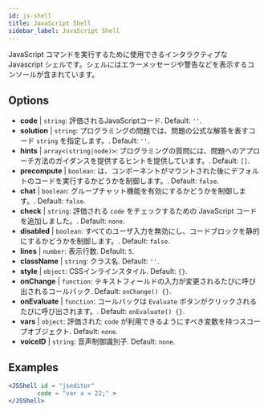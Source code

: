 ```yaml
---
id: js-shell
title: JavaScript Shell
sidebar_label: JavaScript Shell
---
```


JavaScript コマンドを実行するために使用できるインタラクティブな Javascript シェルです。シェルにはエラーメッセージや警告などを表示するコンソールが含まれています。

## Options

* __code__ | `string`: 評価されるJavaScriptコード. Default: `''`.
* __solution__ | `string`: プログラミングの問題では、問題の公式な解答を表すコード `string` を指定します。. Default: `''`.
* __hints__ | `array<(string|node)>`: プログラミングの質問には、問題へのアプローチ方法のガイダンスを提供するヒントを提供しています。. Default: `[]`.
* __precompute__ | `boolean`: は、コンポーネントがマウントされた後にデフォルトのコードを実行するかどうかを制御します。. Default: `false`.
* __chat__ | `boolean`: グループチャット機能を有効にするかどうかを制御します。. Default: `false`.
* __check__ | `string`: 評価される `code` をチェックするための JavaScript コードを追加しました。. Default: `none`.
* __disabled__ | `boolean`: すべてのユーザ入力を無効にし、コードブロックを静的にするかどうかを制御します。. Default: `false`.
* __lines__ | `number`: 表示行数. Default: `5`.
* __className__ | `string`: クラス名. Default: `''`.
* __style__ | `object`: CSSインラインスタイル. Default: `{}`.
* __onChange__ | `function`: テキストフィールドの入力が変更されるたびに呼び出されるコールバック. Default: `onChange() {}`.
* __onEvaluate__ | `function`: コールバックは `Evaluate` ボタンがクリックされるたびに呼び出されます。. Default: `onEvaluate() {}`.
* __vars__ | `object`: 評価された `code` が利用できるようにすべき変数を持つスコープオブジェクト. Default: `none`.
* __voiceID__ | `string`: 音声制御識別子. Default: `none`.


## Examples

```jsx live
<JSShell id = "jseditor" 
        code = "var a = 22;" >
</JSShell>
```

